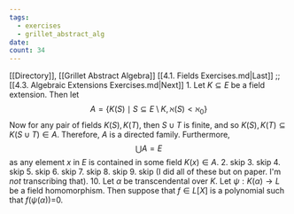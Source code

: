 ```yaml
---
tags:
  - exercises
  - grillet_abstract_alg
date:
count: 34
---
```

[[Directory]], [[Grillet Abstract Algebra]]
[[4.1. Fields Exercises.md|Last]] ;; [[4.3. Algebraic Extensions Exercises.md|Next]]
1. 
Let ${} K \subseteq E {}$ be a field extension. Then let
$$
A=\{K(S) \mid S \subseteq E \setminus K,\, \aleph(S)<\aleph_{0} \}
$$
Now for any pair of fields $K(S),\, K(T) {}$, then ${} S \cup T {}$ is finite, and so ${} K(S),\, K(T) \subseteq K(S \cup T) \in A {}$. Therefore, ${} A$ is a directed family. Furthermore, 
$$
\bigcup A=E
$$
as any element $x {}$ in ${} E$ is contained in some field ${} K(x) \in A {}$.
2. skip
3. skip
4. skip
5. skip
6. skip
7. skip
8. skip
9. skip
 (I did all of these but on paper. I'm *not* transcribing that).
 10. 
 Let $\alpha$ be transcendental over $K$. Let $\psi:K(\alpha)\to{}L {}$ be a field homomorphism. Then suppose that ${} f \in L[X] {}$ is a polynomial such that ${} f(\psi(\alpha)) {}$=0. 